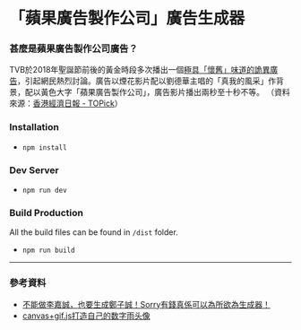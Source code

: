 # 「蘋果廣告製作公司」廣告生成器 #

### 甚麼是蘋果廣告製作公司廣告？ ###

TVB於2018年聖誕節前後的黃金時段多次播出一個[極具「懷舊」味道的詭異廣告](https://www.youtube.com/watch?v=JRv2darshZI)，引起網民熱烈討論。廣告以煙花影片配以劉德華主唱的「真我的風采」作背景，配以黃色大字「蘋果廣告製作公司」，廣告影片播出兩秒至十秒不等。 （資料來源：[香港經濟日報 - TOPick](https://topick.hket.com/article/2237724/TVB%E8%81%96%E8%AA%95%E5%A4%9C%E9%BB%83%E9%87%91%E6%99%82%E6%AE%B5%E7%8F%BE%E3%80%8C%E8%98%8B%E6%9E%9C%E5%BB%A3%E5%91%8A%E8%A3%BD%E4%BD%9C%E5%85%AC%E5%8F%B8%E3%80%8D%E7%A5%9E%E7%A7%98%E5%BB%A3%E5%91%8A%E3%80%80%E7%B6%B2%E6%B0%91%EF%BC%9A%E4%BB%A5%E7%82%BA%E8%BF%94%E5%92%97%E5%BB%BF%E5%B9%BE%E5%B9%B4%E5%89%8D)）

### Installation ###

* `npm install`

### Dev Server ###

* `npm run dev`

### Build Production ###

All the build files can be found in `/dist` folder.

* `npm run build`

***

### 參考資料 ###

* [不能做李嘉誠，也要生成鄭子誠！Sorry有錢真係可以為所欲為生成器！](https://medium.com/@shawtim.liu/%E4%B8%8D%E8%83%BD%E5%81%9A%E6%9D%8E%E5%98%89%E8%AA%A0-%E4%B9%9F%E8%A6%81%E7%94%9F%E6%88%90%E9%84%AD%E5%AD%90%E8%AA%A0-sorry%E6%9C%89%E9%8C%A2%E7%9C%9F%E4%BF%82%E5%8F%AF%E4%BB%A5%E7%82%BA%E6%89%80%E6%AC%B2%E7%82%BA%E7%94%9F%E6%88%90%E5%99%A8-8e5fa6f93132)
* [canvas+gif.js打造自己的数字雨头像](https://hk.saowen.com/a/fd621421972eceec8768d71a05209f7a68ed7c7bf89d81f0ce9dbc83eeaf14a5)